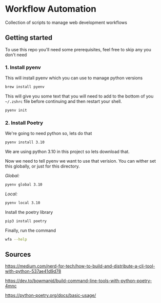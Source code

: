 # Workflow Automation
Collection of scripts to manage web development workflows

## Getting started
To use this repo you'll need some prerequisites, feel free to skip any you don't need

### 1. Install pyenv

This will install pyenv which you can use to manage python versions
```zsh
brew install pyenv
```

This will give you some text that you will need to add to the bottom of you `~/.zshrc` file before continuing and then restart your shell. 
```zsh
pyenv init
```

### 2. Install Poetry

We're going to need python so, lets do that
```zsh
pyenv install 3.10
```
We are using python 3.10 in this project so lets download that. 

Now we need to tell pyenv we want to use that verision. You can wither set this globally, or just for this directory.

*Global:*
```zsh
pyenv global 3.10
```
*Local:*
```zsh
pyenv local 3.10
```

Install the poetry library
```zsh
pip3 install poetry
```

Finally, run the command
```zsh
wfa --help
```

## Sources

https://medium.com/nerd-for-tech/how-to-build-and-distribute-a-cli-tool-with-python-537ae41d9d78

https://dev.to/bowmanjd/build-command-line-tools-with-python-poetry-4mnc

https://python-poetry.org/docs/basic-usage/